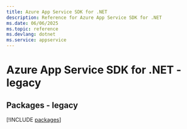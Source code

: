 ```yaml
---
title: Azure App Service SDK for .NET
description: Reference for Azure App Service SDK for .NET
ms.date: 06/06/2025
ms.topic: reference
ms.devlang: dotnet
ms.service: appservice
---
```

# Azure App Service SDK for .NET - legacy
## Packages - legacy
[!INCLUDE [packages](app-service-index.md)]